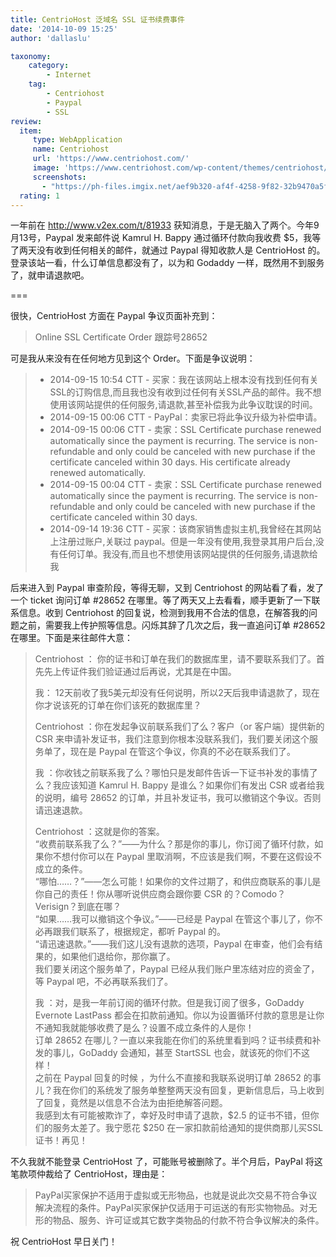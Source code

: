 ```yaml
---
title: CentrioHost 泛域名 SSL 证书续费事件
date: '2014-10-09 15:25'
author: 'dallaslu'

taxonomy:
    category:
        - Internet
    tag:
        - Centriohost
        - Paypal
        - SSL
review:
  item:
     type: WebApplication
     name: Centriohost
     url: 'https://www.centriohost.com/'
     image: 'https://www.centriohost.com/wp-content/themes/centriohost/images/logo.png'
     screenshots: 
       - "https://ph-files.imgix.net/aef9b320-af4f-4258-9f82-32b9470a5f3c.png?auto=format&fit=crop"
  rating: 1
---
```

一年前在 <http://www.v2ex.com/t/81933> 获知消息，于是无脑入了两个。今年9月13号，Paypal 发来邮件说 Kamrul H. Bappy 通过循环付款向我收费 $5，我等了两天没有收到任何相关的邮件，就通过 Paypal 得知收款人是 CentrioHost 的。登录该站一看，什么订单信息都没有了，以为和 Godaddy 一样，既然用不到服务了，就申请退款吧。 

===

很快，CentrioHost 方面在 Paypal 争议页面补充到：

>  
> Online SSL Certificate Order 跟踪号28652
> 

可是我从来没有在任何地方见到这个 Order。下面是争议说明：

>  
> 
> *   2014-09-15 10:54 CTT - 买家：我在该网站上根本没有找到任何有关SSL的订购信息,而且我也没有收到过任何有关SSL产品的邮件。我不想使用该网站提供的任何服务,请退款,甚至补偿我为此争议耽误的时间。
> *   2014-09-15 00:06 CTT - PayPal：卖家已将此争议升级为补偿申请。
> *   2014-09-15 00:06 CTT - 卖家：SSL Certificate purchase renewed automatically since the payment is recurring. The service is non-refundable and only could be canceled with new purchase if the certificate canceled within 30 days. His certificate already renewed automatically.
> *   2014-09-15 00:04 CTT - 卖家：SSL Certificate purchase renewed automatically since the payment is recurring. The service is non-refundable and only could be canceled with new purchase if the certificate canceled within 30 days.
> *   2014-09-14 19:36 CTT - 买家：该商家销售虚拟主机,我曾经在其网站上注册过账户,关联过 paypal。但是一年没有使用,我登录其用户后台,没有任何订单。我没有,而且也不想使用该网站提供的任何服务,请退款给我
> 
> 

后来进入到 Paypal 审查阶段，等得无聊，又到 Centriohost 的网站看了看，发了一个 ticket 询问订单 \#28652 在哪里。等了两天又上去看看，顺手更新了一下联系信息。收到 Centriohost 的回复说，检测到我用不合法的信息，在解答我的问题之前，需要我上传护照等信息。闪烁其辞了几次之后，我一直追问订单 \#28652 在哪里。下面是来往邮件大意：

>  
> Centriohost ： 你的证书和订单在我们的数据库里，请不要联系我们了。首先先上传证件我们验证通过后再说，尤其是在中国。
> 
> 我： 12天前收了我5美元却没有任何说明，所以2天后我申请退款了，现在你才说该死的订单在你们该死的数据库里？
> 
> Centriohost ：你在发起争议前联系我们了么？客户（or 客户端）提供新的 CSR 来申请补发证书，我们注意到你根本没联系我们，我们要关闭这个服务单了，现在是 Paypal 在管这个争议，你真的不必在联系我们了。
> 
> 我 ：你收钱之前联系我了么？哪怕只是发邮件告诉一下证书补发的事情了么？我应该知道 Kamrul H. Bappy 是谁么？如果你们有发出 CSR 或者给我的说明，编号 28652 的订单，并且补发证书，我可以撤销这个争议。否则请迅速退款。
> 
> Centriohost ：这就是你的答案。  
> “收费前联系我了么？”——为什么？那是你的事儿，你订阅了循环付款，如果你不想付你可以在 Paypal 里取消啊，不应该是我们啊，不要在这假设不成立的条件。  
> “哪怕……？”——怎么可能！如果你的文件过期了，和供应商联系的事儿是你自己的责任！你从哪听说供应商会跟你要 CSR 的？Comodo？Verisign？到底在哪？  
> “如果……我可以撤销这个争议。”——已经是 Paypal 在管这个事儿了，你不必再跟我们联系了，根据规定，都听 Paypal 的。  
> “请迅速退款。”——我们这儿没有退款的选项，Paypal 在审查，他们会有结果的，如果他们退给你，那你赢了。  
> 我们要关闭这个服务单了，Paypal 已经从我们账户里冻结对应的资金了，等 Paypal 吧，不必再联系我们了。
> 
> 我 ：对，是我一年前订阅的循环付款。但是我订阅了很多，GoDaddy Evernote LastPass 都会在扣款前通知。你以为设置循环付款的意思是让你不通知我就能够收费了是么？设置不成立条件的人是你！  
> 订单 28652 在哪儿？一直以来我能在你们的系统里看到吗？证书续费和补发的事儿，GoDaddy 会通知，甚至 StartSSL 也会，就该死的你们不这样！  
> 之前在 Paypal 回复的时候 ，为什么不直接和我联系说明订单 28652 的事儿？我在你们的系统发了服务单整整两天没有回复，更新信息后，马上收到了回复，竟然是以信息不合法为由拒绝解答问题。  
> 我感到太有可能被欺诈了，幸好及时申请了退款，\$2.5 的证书不错，但你们的服务太差了。我宁愿花 \$250 在一家扣款前给通知的提供商那儿买SSL证书！再见！
> 

不久我就不能登录 CentrioHost 了，可能账号被删除了。半个月后，PayPal 将这笔款项仲裁给了 CentrioHost，理由是：

>  
> PayPal买家保护不适用于虚拟或无形物品，也就是说此次交易不符合争议解决流程的条件。PayPal买家保护仅适用于可运送的有形实物物品。对无形的物品、服务、许可证或其它数字类物品的付款不符合争议解决的条件。 
> 

祝 CentrioHost 早日关门！
